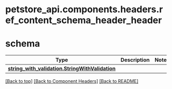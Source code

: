 # petstore_api.components.headers.ref_content_schema_header_header

# schema
Type | Description  | Notes
------------- | ------------- | -------------
[**string_with_validation.StringWithValidation**](../../components/schema/string_with_validation.StringWithValidation.md) |  | 


[[Back to top]](#top) [[Back to Component Headers]](../../../README.md#Component-Headers) [[Back to README]](../../../README.md)
